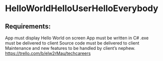 # HelloWorldHelloUserHelloEverybody
## Requirements:
App must display Hello World on screen
App must be written in C#
.exe must be delivered to client
Source code must be delivered to client
Maintenance and new features to be handled by client’s nephew.
https://trello.com/b/elw2rMau/techcareers
